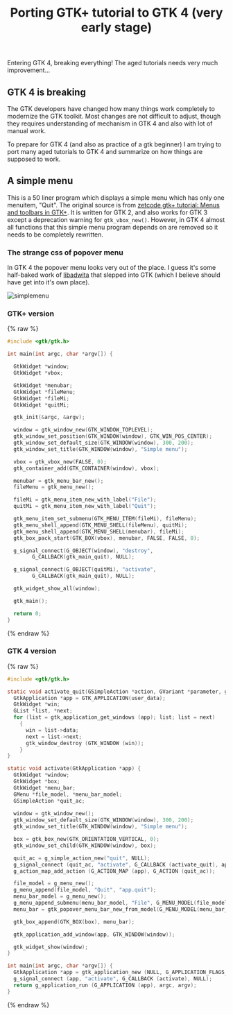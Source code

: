 ﻿---
layout: post
title: "Porting GTK+ tutorial to GTK 4 (very early stage)"
categories: gtk
---
<!-- This Source Code Form is subject to the terms of the Mozilla Public
   - License, v. 2.0. If a copy of the MPL was not distributed with this
   - file, You can obtain one at https://mozilla.org/MPL/2.0/. -->
Entering GTK 4, breaking everything! The aged tutorials needs very much improvement...

## GTK 4 is breaking
The GTK developers have changed how many things work completely to modernize the GTK toolkit. Most changes are not difficult to adjust, though they requires understanding of mechanism in GTK 4 and also with lot of manual work.

To prepare for GTK 4 (and also as practice of a gtk beginner) I am trying to port many aged tutorials to GTK 4 and summarize on how things are supposed to work.

## A simple menu
This is a 50 liner program which displays a simple menu which has only one menuitem, "Quit". The original source is from [zetcode gtk+ tutorial: Menus and toolbars in GTK+](https://zetcode.com/gui/gtk2/menusandtoolbars/). It is written for GTK 2, and also works for GTK 3 except a deprecation warning for `gtk_vbox_new()`. However, in GTK 4 almost all functions that this simple menu program depends on are removed so it needs to be completely rewritten.

### The strange css of popover menu
In GTK 4 the popover menu looks very out of the place. I guess it's some half-baked work of [libadwita](https://adrienplazas.com/blog/2021/03/31/introducing-libadwaita.html) that slepped into GTK (which I believe should have get into it's own place).

![simplemenu](../../../static/2021-11-28/simplemenu.png)

### GTK+ version 
{% raw %}
```c
#include <gtk/gtk.h>

int main(int argc, char *argv[]) {

  GtkWidget *window;
  GtkWidget *vbox;

  GtkWidget *menubar;
  GtkWidget *fileMenu;
  GtkWidget *fileMi;
  GtkWidget *quitMi;

  gtk_init(&argc, &argv);

  window = gtk_window_new(GTK_WINDOW_TOPLEVEL);
  gtk_window_set_position(GTK_WINDOW(window), GTK_WIN_POS_CENTER);
  gtk_window_set_default_size(GTK_WINDOW(window), 300, 200);
  gtk_window_set_title(GTK_WINDOW(window), "Simple menu");

  vbox = gtk_vbox_new(FALSE, 0);
  gtk_container_add(GTK_CONTAINER(window), vbox);

  menubar = gtk_menu_bar_new();
  fileMenu = gtk_menu_new();

  fileMi = gtk_menu_item_new_with_label("File");
  quitMi = gtk_menu_item_new_with_label("Quit");

  gtk_menu_item_set_submenu(GTK_MENU_ITEM(fileMi), fileMenu);
  gtk_menu_shell_append(GTK_MENU_SHELL(fileMenu), quitMi);
  gtk_menu_shell_append(GTK_MENU_SHELL(menubar), fileMi);
  gtk_box_pack_start(GTK_BOX(vbox), menubar, FALSE, FALSE, 0);

  g_signal_connect(G_OBJECT(window), "destroy",
        G_CALLBACK(gtk_main_quit), NULL);

  g_signal_connect(G_OBJECT(quitMi), "activate",
        G_CALLBACK(gtk_main_quit), NULL);

  gtk_widget_show_all(window);

  gtk_main();

  return 0;
}
```
{% endraw %}

### GTK 4 version
{% raw %}
```C
#include <gtk/gtk.h>

static void activate_quit(GSimpleAction *action, GVariant *parameter, gpointer user_data) {
  GtkApplication *app = GTK_APPLICATION(user_data);
  GtkWidget *win;
  GList *list, *next;
  for (list = gtk_application_get_windows (app); list; list = next)
    {
      win = list->data;
      next = list->next;
      gtk_window_destroy (GTK_WINDOW (win));
    }
}

static void activate(GtkApplication *app) {
  GtkWidget *window;
  GtkWidget *box;
  GtkWidget *menu_bar;
  GMenu *file_model, *menu_bar_model;
  GSimpleAction *quit_ac;
  
  window = gtk_window_new();
  gtk_window_set_default_size(GTK_WINDOW(window), 300, 200);
  gtk_window_set_title(GTK_WINDOW(window), "Simple menu");

  box = gtk_box_new(GTK_ORIENTATION_VERTICAL, 0);
  gtk_window_set_child(GTK_WINDOW(window), box);

  quit_ac = g_simple_action_new("quit", NULL);
  g_signal_connect (quit_ac, "activate", G_CALLBACK (activate_quit), app);
  g_action_map_add_action (G_ACTION_MAP (app), G_ACTION (quit_ac));

  file_model = g_menu_new();
  g_menu_append(file_model, "Quit", "app.quit");
  menu_bar_model = g_menu_new();
  g_menu_append_submenu(menu_bar_model, "File", G_MENU_MODEL(file_model));
  menu_bar = gtk_popover_menu_bar_new_from_model(G_MENU_MODEL(menu_bar_model));

  gtk_box_append(GTK_BOX(box), menu_bar);

  gtk_application_add_window(app, GTK_WINDOW(window));

  gtk_widget_show(window);
}

int main(int argc, char *argv[]) {
  GtkApplication *app = gtk_application_new (NULL, G_APPLICATION_FLAGS_NONE);
  g_signal_connect (app, "activate", G_CALLBACK (activate), NULL);
  return g_application_run (G_APPLICATION (app), argc, argv);
}
```
{% endraw %}
